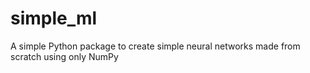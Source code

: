 # simple_ml
A simple Python package to create simple neural networks made from scratch using only NumPy
